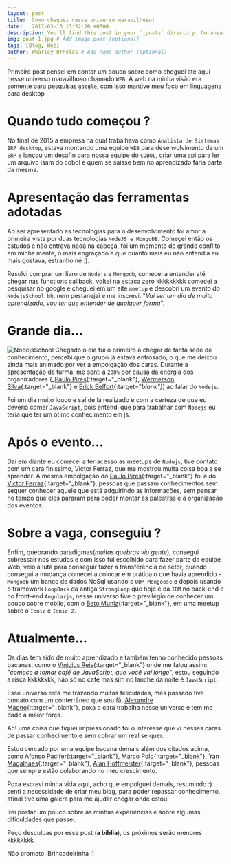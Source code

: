 ```yaml
---
layout: post
title:  Como cheguei nesse universo maravilhoso!
date:   2017-03-13 13:32:20 +0300
description: You’ll find this post in your `_posts` directory. Go ahead and edit it and re-build the site to see your changes. # Add post description (optional)
img: post-1.jpg # Add image post (optional)
tags: [Blog, Web]
author: Wharley Ornelas # Add name author (optional)
---
```

Primeiro post pensei em contar um pouco sobre como cheguei até aqui nesse universo maravilhoso chamado `WEB`. A web na minha visão era somente para pesquisas `google`, com isso mantive meu foco em linguagens para desktop

# Quando tudo começou ?

No final de 2015 a empresa na qual trabalhava como `Analista de Sistemas ERP desktop`, estava montando uma equipe `WEB` para desenvolvimento de um `ERP` e lançou um desafio para nossa equipe do `COBOL`, criar uma api para ler um arquivo isam do cobol e quem se saísse bem no aprendizado faria parte da mesma.

# Apresentação das ferramentas adotadas

Ao ser apresentado as tecnologias para o desenvolvimento foi amor a primeira vista por duas tecnologias `NodeJS e MongoDB`. Começei então os estudos e não entrava nada na cabeça, foi um momento de grande conflito em minha mente, o mais engraçado é que quanto mais eu não entendia eu mais gostava, estranho né :).

Resolvi comprar um livro de `Nodejs` e `Mongodb`, comecei a entender até chegar nas functions callback, voltei na estaca zero kkkkkkkkk comecei a pesquisar no google e cheguei em um site `meetup` e descobri um evento do `NodejsSchool bh`, nem pestanejei e me inscrevi. "_Vai ser um dia de muito aprendizado, vou ter que entender de qualquer forma_".

# Grande dia...

![NodejsSchool]({{site.baseurl}}/assets/img/nodeschools.jpg)
Chegado o dia fui o primeiro a chegar de tanta sede de conhecimento, percebi que o grupo já estava entrosado, o que me deixou ainda mais animado por ver a empolgação dos caras. Durante a apresentação da turma, me senti a `200%` por causa da energia dos organizadores (_[Paulo Pires][Paulo-Pires]{:target="_blank"}, [Wermerson Silva](){:target="_blank"} e [Erick Belfort][Erick-Belfort]{:target="_blank"}_) ao falar do `Nodejs`.

Foi um dia muito louco e saí de lá realizado e com a certeza de que eu deveria comer `JavaScript`, pois entendi que para trabalhar com `Nodejs` eu teria que ter um ótimo conhecimento em js.

# Após o evento...

Daí em diante eu comecei a ter acesso as meetups de `Nodejs`, tive contato com um cara finissimo, Victor Ferraz, que me mostrou muita coisa boa a se aprender. A mesma empolgação do [Paulo Pires][Paulo-Pires]{:target="_blank"} foi a do [Victor Ferraz][Victor-Ferraz]{:target="_blank"}, pessoas que passam conhecimentos sem sequer conhecer aquele que está adquirindo as informações, sem pensar no tempo que eles pararam para poder montar as palestras e a organização dos eventos.

# Sobre a vaga, conseguiu ?

Enfim, quebrando paradigmas(_muitas quebras viu gente_), consegui sobressair nos estudos e com isso fui escolhido para fazer parte da equipe Web, veio a luta para conseguir fazer a transferência de setor, quando consegui a mudança comecei a colocar em prática o que havia aprendido - `Mongodb` um banco de dados NoSql usando o `ODM Mongoose` e depois usando o framework `LoopBack` da antiga `StrongLoop` que hoje é da `IBM` no back-end e no front-end `Angularjs`, nesse universo tive o previlégio de conhecer um pouco sobre mobile, com o [Beto Muniz][Beto-Muniz]{:target="_blank"}, em uma meetup sobre o `Ionic` e `Ionic 2`.

# Atualmente...

Os dias tem sido de muito aprendizado e também tenho conhecido pessoas bacanas, como o [Vinicius Reis][Vinicius-Reis]{:target="_blank"} onde me falou assim: "_comece a tomar café de JavaScript, que você vai longe_", estou seguindo a risca kkkkkkkk, não só no café mas sim no lanche da noite é `JavaScript`.

Esse universo está me trazendo muitas felicidades, mês passado tive contato com um conterrâneo que sou fã, [Alexandre Magno][Alexandre-Magno]{:target="_blank"}, poxa o cara trabalha nesse universo e tem me dado a maior força.

Ah! uma coisa que fiquei impressionado foi o interesse que vi nesses caras de passar conhecimento e sem cobrar um real se quer.

Estou cercado por uma equipe bacana demais além dos citados acima, como [Afonso Pacifer][Afonso-Pacifer]{:target="_blank"}, [Marco Polo][Marco-Polo]{:target="_blank"}, [Yan Magalhaes][Yan-Magalhaes]{:target="_blank"}, [Alan Hoffmeister][Alan-Hoffmeister]{:target="_blank"}, pessoas que sempre estão colaborando no meu crescimento.

Poxa escrevi minha vida aqui, acho que empolguei demais, resumindo :) senti a necessidade de criar meu blog, para poder repassar conhecimento, afinal tive uma galera para me ajudar chegar onde estou.

Irei postar um pouco sobre as minhas experiências e sobre algumas dificuldades que passei.

Peço desculpas por esse post (**a bíblia**), os próximos serão menores kkkkkkkk

Não prometo. Brincadeirinha :)

[Paulo-Pires]: https://github.com/paulohp
[Erick-Belfort]: https://github.com/erickbelfy
[Victor-Ferraz]: https://github.com/victorferraz
[Beto-Muniz]: https://github.com/obetomuniz
[Vinicius-Reis]: https://github.com/vinicius73
[Alexandre-Magno]: https://github.com/alexanmtz
[Afonso-Pacifer]: https://github.com/afonsopacifer
[Alan-Hoffmeister]: https://github.com/alanhoff
[Marco-Polo]: https://github.com/regexti
[Yan-Magalhaes]: https://github.com/yanmagale
